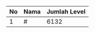 | No | Nama            | Jumlah Level |
|----|-----------------|--------------|
| 1  | #    |    6132        |
